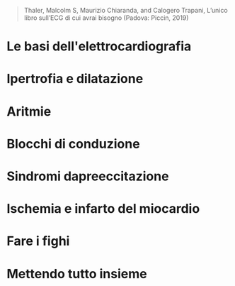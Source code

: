 > Thaler, Malcolm S, Maurizio Chiaranda, and Calogero Trapani, L’unico libro sull’ECG di cui avrai bisogno (Padova: Piccin, 2019)

# Le basi dell'elettrocardiografia

# Ipertrofia e dilatazione

# Aritmie

# Blocchi di conduzione

# Sindromi dapreeccitazione

# Ischemia e infarto del miocardio

# Fare i fighi

# Mettendo tutto insieme
